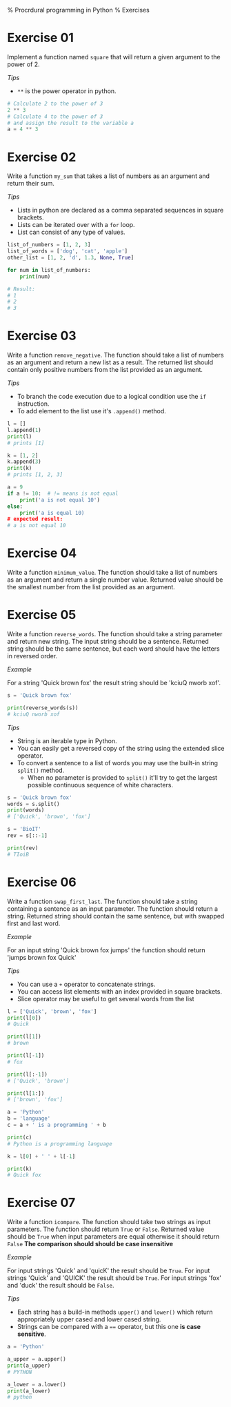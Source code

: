 % Procrdural programming in Python
% Exercises

# Exercise 01
Implement a function named `square` that will return a given argument to the power of 2.

_Tips_

- `**` is the power operator in python.
```python
# Calculate 2 to the power of 3
2 ** 3  
# Calculate 4 to the power of 3
# and assign the result to the variable a
a = 4 ** 3  
```

# Exercise 02
Write a function `my_sum` that takes a list of numbers as an argument and return their sum.

_Tips_

- Lists in python are declared as a comma separated sequences in square brackets.
- Lists can be iterated over with a `for` loop.
- List can consist of any type of values.

```python
list_of_numbers = [1, 2, 3]
list_of_words = ['dog', 'cat', 'apple']
other_list = [1, 2, 'd', 1.3, None, True]

for num in list_of_numbers:
    print(num)

# Result:
# 1
# 2
# 3
```

# Exercise 03
Write a function `remove_negative`.
The function should take a list of numbers as an argument and return a new list as a result.
The returned list should contain only positive numbers from the list provided as an argument.

_Tips_

- To branch the code execution due to a logical condition use the `if` instruction.
- To add element to the list use it's `.append()` method.

```python
l = []
l.append(1)
print(l)
# prints [1]

k = [1, 2]
k.append(3)
print(k)
# prints [1, 2, 3]

a = 9
if a != 10:  # != means is not equal
    print('a is not equal 10')
else:
    print('a is equal 10)
# expected result:
# a is not equal 10
```

# Exercise 04
Write a function `minimum_value`.
The function should take a list of numbers as an argument and return a single number value.
Returned value should be the smallest number from the list provided as an argument.

# Exercise 05
Write a function `reverse_words`.
The function should take a string parameter and return new string.
The input string should be a sentence.
Returned string should be the same sentence, but each word should have the letters in reversed order.

_Example_

For a string 'Quick brown fox' the result string should be 'kciuQ nworb xof'.

```python
s = 'Quick brown fox'

print(reverse_words(s))
# kciuQ nworb xof
```

_Tips_

- String is an iterable type in Python.
- You can easily get a reversed copy of the string using the extended slice operator.
- To convert a sentence to a list of words you may use the built-in string `split()` method.
    - When no parameter is provided to `split()` it'll try to get the largest possible continuous sequence of white characters.

```python
s = 'Quick brown fox'
words = s.split()
print(words)
# ['Quick', 'brown', 'fox']

s = 'BioIT'
rev = s[::-1]

print(rev)
# TIoiB
```

# Exercise 06
Write a function `swap_first_last`.
The function should take a string containing a sentence as an input parameter.
The function should return a string.
Returned string should contain the same sentence, but with swapped first and last word.

_Example_

For an input string 'Quick brown fox jumps' the function should return 'jumps brown fox Quick'

_Tips_

- You can use a `+` operator to concatenate strings.
- You can access list elements with an index provided in square brackets.
- Slice operator may be useful to get several words from the list

```python
l = ['Quick', 'brown', 'fox']
print(l[0])
# Quick

print(l[1])
# brown

print(l[-1])
# fox

print(l[:-1])
# ['Quick', 'brown']

print(l[1:])
# ['brown', 'fox']

a = 'Python'
b = 'language'
c = a + ' is a programming ' + b

print(c)
# Python is a programming language

k = l[0] + ' ' + l[-1]

print(k)
# Quick fox
```

# Exercise 07
Write a function `icompare`.
The function should take two strings as input parameters.
The function should return `True` or `False`.
Returned value should be `True` when input parameters are equal otherwise it should return `False`
**The comparison should should be case insensitive**

_Example_

For input strings 'Quick' and 'quicK' the result should be `True`.
For input strings 'Quick' and 'QUICK' the result should be `True`.
For input strings 'fox' and 'duck' the result should be `False`.

_Tips_

- Each string has a build-in methods `upper()` and `lower()` which return appropriately upper cased and lower cased string.
- Strings can be compared with a `==` operator, but this one **is case sensitive**.

```python
a = 'Python'

a_upper = a.upper()
print(a_upper)
# PYTHON

a_lower = a.lower()
print(a_lower)
# python
```
